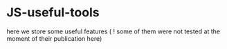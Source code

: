 # JS-useful-tools
here we store some useful features ( ! some of them were not tested at the moment of their publication here)
